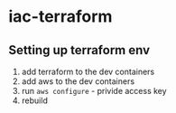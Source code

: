 # iac-terraform

## Setting up terraform env 
1. add terraform to the dev containers
2. add aws to the dev containers
3. run `aws configure` - privide access key
4. rebuild 


